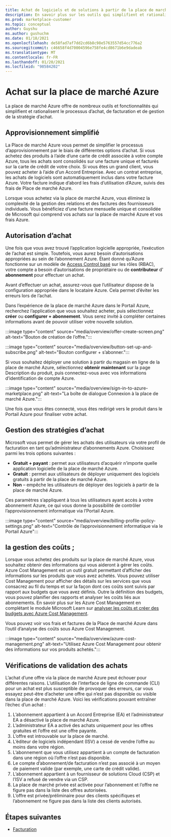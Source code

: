 ```yaml
---
title: Achat de logiciels et de solutions à partir de la place de marché Azure
description: En savoir plus sur les outils qui simplifient et rationalisent l’achat et la gestion de logiciels dans la place de marché Azure.
ms.prod: marketplace-customer
ms.topic: conceptual
author: Guyshu
ms.author: gushuchm
ms.date: 01/18/2021
ms.openlocfilehash: de58fad7af7dd2cd6b8c98e5763557d54cc776a2
ms.sourcegitcommit: c46658f4d70004596e758fe4cd8671b6e9dadeab
ms.translationtype: MT
ms.contentlocale: fr-FR
ms.lasthandoff: 01/20/2021
ms.locfileid: "98584202"
---
```

# <a name="azure-marketplace-purchasing"></a>Achat sur la place de marché Azure

La place de marché Azure offre de nombreux outils et fonctionnalités qui simplifient et rationalisent le processus d’achat, de facturation et de gestion de la stratégie d’achat.

## <a name="simplified-procurement"></a>Approvisionnement simplifié

La Place de marché Azure vous permet de simplifier le processus d’approvisionnement par le biais de différentes options d’achat. Si vous achetez des produits à l’aide d’une carte de crédit associée à votre compte Azure, tous les achats sont consolidés sur une facture unique et facturés sur la carte de crédit de votre choix. Si vous êtes un grand client, vous pouvez acheter à l’aide d’un Accord Entreprise. Avec un contrat entreprise, les achats de logiciels sont automatiquement inclus dans votre facture Azure. Votre facture indique d’abord les frais d’utilisation d’Azure, suivis des frais de Place de marché Azure.

Lorsque vous achetez via la place de marché Azure, vous éliminez la complexité de la gestion des relations et des factures des fournisseurs individuels. Vous bénéficiez d’une facture mensuelle unique et consolidée de Microsoft qui comprend vos achats sur la place de marché Azure et vos frais Azure.

## <a name="permission-to-purchase"></a>Autorisation d’achat

Une fois que vous avez trouvé l’application logicielle appropriée, l’exécution de l’achat est simple. Toutefois, vous aurez besoin d’autorisations appropriées au sein de l’abonnement Azure. Étant donné qu’Azure fonctionne sur un modèle de [Access Control basé](/azure/role-based-access-control/overview) sur les rôles (RBAC), votre compte a besoin d’autorisations de propriétaire ou de **contributeur** d' **abonnement** pour effectuer un achat.

Avant d’effectuer un achat, assurez-vous que l’utilisateur dispose de la configuration appropriée dans le locataire Azure. Cela permet d’éviter les erreurs lors de l’achat.

Dans l’expérience de la place de marché Azure dans le Portail Azure, recherchez l’application que vous souhaitez acheter, puis sélectionnez **créer** ou **configurer + abonnement**. Vous serez invité à compléter certaines informations avant de pouvoir utiliser votre nouvelle solution.

:::image type="content" source="media/overview/offer-create-screen.png" alt-text="Bouton de création de l’offre.":::

:::image type="content" source="media/overview/button-set-up-and-subscribe.png" alt-text="Bouton configurer + s’abonner.":::

Si vous souhaitez déployer une solution à partir du magasin en ligne de la place de marché Azure, sélectionnez **obtenir maintenant** sur la page Description du produit, puis connectez-vous avec vos informations d’identification de compte Azure.

:::image type="content" source="media/overview/sign-in-to-azure-marketplace.png" alt-text="La boîte de dialogue Connexion à la place de marché Azure.":::

Une fois que vous êtes connecté, vous êtes redirigé vers le produit dans le Portail Azure pour finaliser votre achat.

## <a name="purchase-policy-management"></a>Gestion des stratégies d’achat

Microsoft vous permet de gérer les achats des utilisateurs via votre profil de facturation en tant qu’administrateur d’abonnements Azure. Choisissez parmi les trois options suivantes :

- **Gratuit + payant** : permet aux utilisateurs d’acquérir n’importe quelle application logicielle de la place de marché Azure.
- **Gratuit** : permet aux utilisateurs de déployer uniquement des logiciels gratuits à partir de la place de marché Azure.
- **Non** – empêche les utilisateurs de déployer des logiciels à partir de la place de marché Azure.

Ces paramètres s’appliquent à tous les utilisateurs ayant accès à votre abonnement Azure, ce qui vous donne la possibilité de contrôler l’approvisionnement informatique via l’Portail Azure.

:::image type="content" source="media/overview/billing-profile-policy-settings.png" alt-text="Contrôle de l’approvisionnement informatique via le Portail Azure":::

## <a name="cost-management"></a>la gestion des coûts ;

Lorsque vous achetez des produits sur la place de marché Azure, vous souhaitez obtenir des informations qui vous aideront à gérer les coûts. Azure Cost Management est un outil gratuit permettant d’afficher des informations sur les produits que vous avez achetés. Vous pouvez utiliser Cost Management pour afficher des détails sur les services que vous consacrez au fil du temps et sur la façon dont ces coûts sont suivis par rapport aux budgets que vous avez définis. Outre la définition des budgets, vous pouvez planifier des rapports et analyser les coûts liés aux abonnements. En savoir plus sur les Azure Cost Management en complétant le module Microsoft Learn sur [analyser les coûts et créer des budgets avec Azure Cost Management](/learn/modules/analyze-costs-create-budgets-azure-cost-management/).

Vous pouvez voir vos frais et factures de la Place de marché Azure dans l’outil d’analyse des coûts sous Azure Cost Management.

:::image type="content" source="media/overview/azure-cost-management.png" alt-text="Utilisez Azure Cost Management pour obtenir des informations sur vos produits achetés.":::

## <a name="purchase-validation-checks"></a>Vérifications de validation des achats

L’achat d’une offre via la place de marché Azure peut échouer pour différentes raisons. L’utilisation de l’interface de ligne de commande (CLI) pour un achat est plus susceptible de provoquer des erreurs, car vous essayez peut-être d’acheter une offre qui n’est pas disponible ou visible dans la place de marché Azure. Voici les vérifications pouvant entraîner l’échec d’un achat :

1. L’abonnement appartient à un Accord Entreprise (EA) et l’administrateur EA a désactivé la place de marché Azure.
1. L’administrateur EA a activé des achats uniquement pour les offres gratuites et l’offre est une offre payante.
1. L’offre est introuvable sur la place de marché.
1. L’éditeur de logiciels indépendant (ISV) a cessé de vendre l’offre au moins dans votre région.
1. L’abonnement que vous utilisez appartient à un compte de facturation dans une région où l’offre n’est pas disponible.
1. Le compte d’abonnement/de facturation n’est pas associé à un moyen de paiement valide (par exemple, une carte de crédit valide).
1. L’abonnement appartient à un fournisseur de solutions Cloud (CSP) et l’ISV a refusé de vendre via un CSP.
1. La place de marché privée est activée pour l’abonnement et l’offre ne figure pas dans la liste des offres autorisées.
1. L’offre est privée/préliminaire pour des clients spécifiques et l’abonnement ne figure pas dans la liste des clients autorisés.

## <a name="next-steps"></a>Étapes suivantes

- [Facturation](billing-invoicing.md)